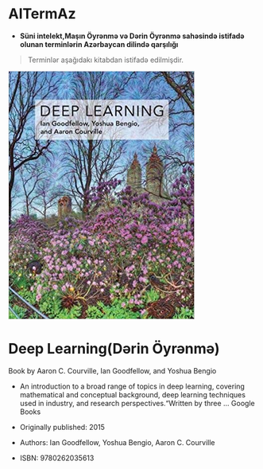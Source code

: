 ﻿# AITermAz
* **Süni intelekt,Maşın Öyrənmə və Dərin Öyrənmə sahəsində istifadə olunan terminlərin  Azərbaycan dilində qarşılığı**

>Terminlər aşağıdakı kitabdan istifadə edilmişdir.

![img](dl.jpg)





# Deep Learning(Dərin Öyrənmə)
Book by Aaron C. Courville, Ian Goodfellow, and Yoshua Bengio 
- An introduction to a broad range of topics in deep learning, covering mathematical and conceptual background, deep learning techniques used in industry, and research perspectives.“Written by three ... Google Books

- Originally published: 2015

- Authors: Ian Goodfellow, Yoshua Bengio, Aaron C. Courville

- ISBN: 9780262035613
